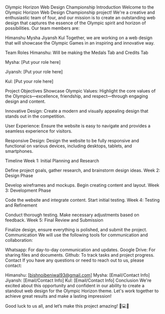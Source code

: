 Olympic Horizon Web Design Championship
Introduction
Welcome to the Olympic Horizon Web Design Championship project! We're a creative and enthusiastic team of four, and our mission is to create an outstanding web design that captures the essence of the Olympic spirit and horizon of possibilities. Our team members are:

Himanshu
Mysha
Jiyansh
Kul
Together, we are working on a web design that will showcase the Olympic Games in an inspiring and innovative way.

Team Roles
Himanshu: Will be making the Medals Tab and Credits Tab

Mysha: [Put your role here]

Jiyansh: [Put your role here]

Kul: [Put your role here]

Project Objectives
Showcase Olympic Values: Highlight the core values of the Olympics—excellence, friendship, and respect—through engaging design and content.

Innovative Design: Create a modern and visually appealing design that stands out in the competition.

User Experience: Ensure the website is easy to navigate and provides a seamless experience for visitors.

Responsive Design: Design the website to be fully responsive and functional on various devices, including desktops, tablets, and smartphones.

Timeline
Week 1: Initial Planning and Research

Define project goals, gather research, and brainstorm design ideas.
Week 2: Design Phase

Develop wireframes and mockups. Begin creating content and layout.
Week 3: Development Phase

Code the website and integrate content. Start initial testing.
Week 4: Testing and Refinement

Conduct thorough testing. Make necessary adjustments based on feedback.
Week 5: Final Review and Submission

Finalize design, ensure everything is polished, and submit the project.
Communication
We will use the following tools for communication and collaboration:

Whatsapp: For day-to-day communication and updates.
Google Drive: For sharing files and documents.
Github: To track tasks and project progress.
Contact
If you have any questions or need to reach out to us, please contact:

Himanshu: [bishnoibeniwal93@gmail.com]
Mysha: [Email/Contact Info]
Jiyansh: [Email/Contact Info]
Kul: [Email/Contact Info]
Conclusion
We're excited about this opportunity and confident in our ability to create a standout web design for the Olympic Horizon theme. Let's work together to achieve great results and make a lasting impression!

Good luck to us all, and let’s make this project amazing! 🌟💻🏅





